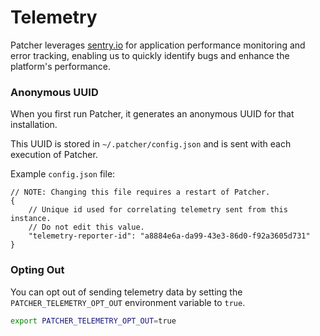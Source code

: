 # Telemetry

Patcher leverages [sentry.io](https://sentry.io) for application performance monitoring and error tracking, enabling us to quickly identify bugs and enhance the platform's performance.

### Anonymous UUID

When you first run Patcher, it generates an anonymous UUID for that installation.  

This UUID is stored in `~/.patcher/config.json` and is sent with each execution of Patcher.  

Example `config.json` file:
```
// NOTE: Changing this file requires a restart of Patcher.
{
	// Unique id used for correlating telemetry sent from this instance.
	// Do not edit this value.
	"telemetry-reporter-id": "a8884e6a-da99-43e3-86d0-f92a3605d731"
}
```

### Opting Out

You can opt out of sending telemetry data by setting the `PATCHER_TELEMETRY_OPT_OUT` environment variable to `true`.
```bash
export PATCHER_TELEMETRY_OPT_OUT=true
```
